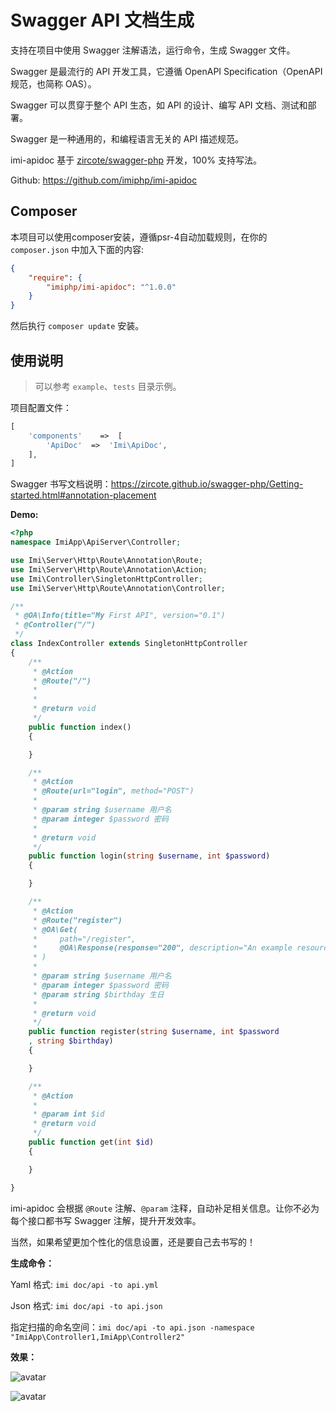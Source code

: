 # Swagger API 文档生成

支持在项目中使用 Swagger 注解语法，运行命令，生成 Swagger 文件。

Swagger 是最流行的 API 开发工具，它遵循 OpenAPI Specification（OpenAPI 规范，也简称 OAS）。

Swagger 可以贯穿于整个 API 生态，如 API 的设计、编写 API 文档、测试和部署。

Swagger 是一种通用的，和编程语言无关的 API 描述规范。

imi-apidoc 基于 [zircote/swagger-php](https://github.com/zircote/swagger-php) 开发，100% 支持写法。

Github: <https://github.com/imiphp/imi-apidoc>

## Composer

本项目可以使用composer安装，遵循psr-4自动加载规则，在你的 `composer.json` 中加入下面的内容:

```json
{
    "require": {
        "imiphp/imi-apidoc": "^1.0.0"
    }
}
```

然后执行 `composer update` 安装。

## 使用说明

> 可以参考 `example`、`tests` 目录示例。

项目配置文件：

```php
[
    'components'    =>  [
        'ApiDoc'  =>  'Imi\ApiDoc',
    ],
]
```

Swagger 书写文档说明：<https://zircote.github.io/swagger-php/Getting-started.html#annotation-placement>

**Demo:**

```php
<?php
namespace ImiApp\ApiServer\Controller;

use Imi\Server\Http\Route\Annotation\Route;
use Imi\Server\Http\Route\Annotation\Action;
use Imi\Controller\SingletonHttpController;
use Imi\Server\Http\Route\Annotation\Controller;

/**
 * @OA\Info(title="My First API", version="0.1")
 * @Controller("/")
 */
class IndexController extends SingletonHttpController
{
    /**
     * @Action
     * @Route("/")
     * 
     *
     * @return void
     */
    public function index()
    {

    }

    /**
     * @Action
     * @Route(url="login", method="POST")
     *
     * @param string $username 用户名
     * @param integer $password 密码
     * 
     * @return void
     */
    public function login(string $username, int $password)
    {

    }

    /**
     * @Action
     * @Route("register")
     * @OA\Get(
     *     path="/register",
     *     @OA\Response(response="200", description="An example resource")
     * )
     *
     * @param string $username 用户名
     * @param integer $password 密码
     * @param string $birthday 生日
     * 
     * @return void
     */
    public function register(string $username, int $password
    , string $birthday)
    {

    }

    /**
     * @Action
     *
     * @param int $id
     * @return void
     */
    public function get(int $id)
    {

    }

}
```

imi-apidoc 会根据 `@Route` 注解、`@param` 注释，自动补足相关信息。让你不必为每个接口都书写 Swagger 注解，提升开发效率。

当然，如果希望更加个性化的信息设置，还是要自己去书写的！

**生成命令：**

Yaml 格式: `imi doc/api -to api.yml`

Json 格式: `imi doc/api -to api.json`

指定扫描的命名空间：`imi doc/api -to api.json -namespace "ImiApp\Controller1,ImiApp\Controller2"`

**效果：**

![avatar](../../res/1.jpg)

![avatar](../../res/2.jpg)
